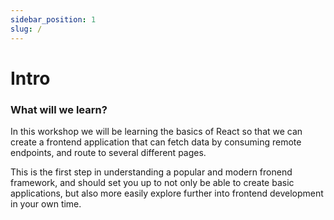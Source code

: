 ```yaml
---
sidebar_position: 1
slug: /
---
```


# Intro

### What will we learn?
In this workshop we will be learning the basics of React so that we can create a frontend application that can fetch data by consuming remote endpoints, and route to several different pages.

This is the first step in understanding a popular and modern fronend framework, and should set you up to not only be able to create basic applications, but also more easily explore further into frontend development in your own time.
